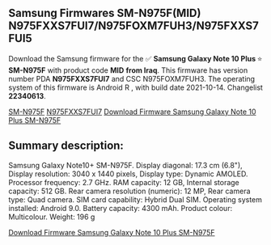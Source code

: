 <h2>Samsung Firmwares SM-N975F(MID) N975FXXS7FUI7/N975FOXM7FUH3/N975FXXS7FUI5</h2>
Download the Samsung firmware for the ✅ <strong>Samsung Galaxy Note 10 Plus </strong> ⭐ <strong>SM-N975F</strong> with product code <strong>MID</strong> <strong> from Iraq</strong>. This firmware has version number PDA <strong>N975FXXS7FUI7</strong> and CSC N975FOXM7FUH3. The operating system of this firmware is Android R , with build date 2021-10-14. Changelist <strong>22340613</strong>.


[SM-N975F](https://samfirm.shop/samsung/model/SM-N975F)
[N975FXXS7FUI7](https://samfirm.shop/samsung/pda/N975FXXS7FUI7)
[Download Firmware Samsung Galaxy Note 10 Plus SM-N975F](https://samfirm.shop/samsung/firmware/465049)
<h2>Summary description:</h2>
<p>Samsung Galaxy Note10+ SM-N975F. Display diagonal: 17.3 cm (6.8"), Display resolution: 3040 x 1440 pixels, Display type: Dynamic AMOLED. Processor frequency: 2.7 GHz. RAM capacity: 12 GB, Internal storage capacity: 512 GB. Rear camera resolution (numeric): 12 MP, Rear camera type: Quad camera. SIM card capability: Hybrid Dual SIM. Operating system installed: Android 9.0. Battery capacity: 4300 mAh. Product colour: Multicolour. Weight: 196 g</p>


[Download Firmware Samsung Galaxy Note 10 Plus SM-N975F](https://samfirm.shop/samsung/firmware/465049)

